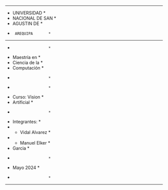***********************
*    UNIVERSIDAD      *
*  NACIONAL DE SAN    *
*   AGUSTIN DE        *
*      AREQUIPA       *
***********************
*                     *
*  Maestría en        *
* Ciencia de la       *
*    Computación      *
*                     *
*                     *
* Curso: Vision       *
*   Artificial        *
*                     *
* Integrantes:        *
* - Vidal Alvarez     *
* - Manuel Elker      *
*   Garcia            *
*                     *
* Mayo 2024           *
*                     *
***********************
